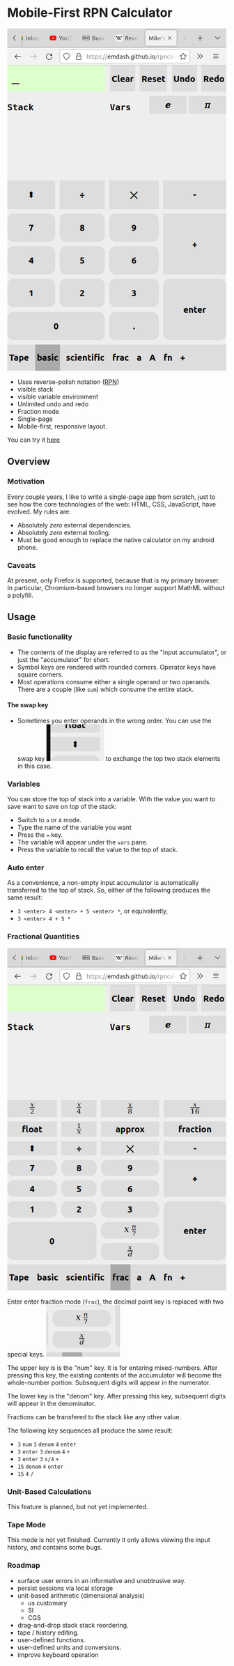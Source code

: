 # Mobile-First RPN Calculator

![screenshot!](images/screenshot.png)

- Uses reverse-polish notation ([RPN](https://en.wikipedia.org/wiki/Reverse_Polish_notation))
- visible stack
- visible variable environment
- Unlimited undo and redo
- Fraction mode
- Single-page
- Mobile-first, responsive layout.

You can try it [here](https://emdash.github.io/rpncalc)

## Overview

### Motivation

Every couple years, I like to write a single-page app from scratch,
just to see how the core technologies of the web: HTML, CSS,
JavaScript, have evolved. My rules are:

- Absolutely *zero* external dependencies.
- Absolutely *zero* external tooling.
- Must be good enough to replace the native calculator on my android
  phone.
  
### Caveats

At present, only Firefox is supported, because that is my primary
browser. In particular, Chromium-based browsers no longer support
MathML without a polyfill.

## Usage

### Basic functionality

- The contents of the display are referred to as the "input
  accumulator", or just the "accumulator" for short.
- Symbol keys are rendered with rounded corners. Operator keys have square corners.
- Most operations consume either a single operand or two
  operands. There are a couple (like `sum`) which consume the entire
  stack.
  
#### The swap key

- Sometimes you enter operands in the wrong order. You can use the
  swap key ![swap key!](images/swap.png) to exchange the top two stack
  elements in this case.
  
### Variables

You can store the top of stack into a variable. With the value you want
to save want to save on top of the stack:
- Switch to `a` or `A` mode.
- Type the name of the variable you want
- Press the `=` key.
- The variable will appear under the `vars` pane.
- Press the variable to recall the value to the top of stack.
  
### Auto enter

As a convenience, a non-empty input accumulator is automatically
transferred to the top of stack. So, either of the following produces
the same result:
  
- `3 <enter> 4 <enter> + 5 <enter> *`, or equivalently,
- `3 <enter> 4 + 5 *`

### Fractional Quantities

![fractions mode!](images/fractions.png)

Enter enter fraction mode (`frac`), the decimal
point key is replaced with two special keys. 
![special keys!](images/numdenom.png)

The upper key is is the "num" key. It is for entering
mixed-numbers. After pressing this key, the existing contents of the
accumulator will become the whole-number portion. Subsequent digits
will appear in the numerator.

The lower key is the "denom" key. After pressing this key, subsequent
digits will appear in the denominator.

Fractions can be transfered to the stack like any other value.

The following key sequences all produce the same result:

- `3` `num` `3` `denom` `4` `enter`
- `3` `enter` `3` `denom` `4` `+`
- `3` `enter` `3` `x/4` `+`
- `15` `denom` `4` `enter`
- `15` `4` `/`

### Unit-Based Calculations

This feature is planned, but not yet implemented.

### Tape Mode

This mode is not yet finished. Currently it only allows viewing the
input history, and contains some bugs.

### Roadmap

- surface user errors in an informative and unobtrusive way.
- persist sessions via local storage
- unit-based arithmetic (dimensional analysis)
  - us customary
  - SI
  - CGS
- drag-and-drop stack stack reordering.
- tape / history editing.
- user-defined functions.
- user-defined units and conversions.
- improve keyboard operation
